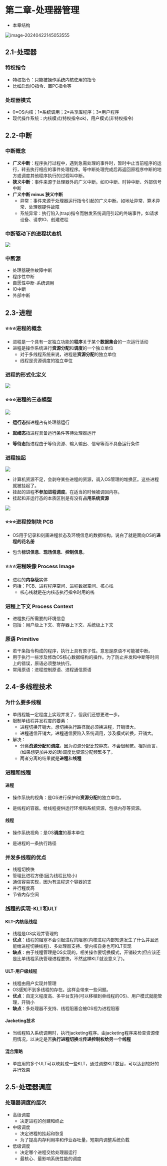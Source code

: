 # 第二章-处理器管理

- 本章结构

![image-20240422145053555](https://runzblog.oss-cn-hangzhou.aliyuncs.com/postimg/202409271717642.png)

## 2.1-处理器

### 特权指令

- 特权指令：只能被操作系统内核使用的指令
- 比如启动IO指令、置PC指令等

### 处理器模式

- 0=OS内核；1=系统调用；2=共享库程序；3=用户程序
- 现代操作系统：内核模式(特权指令ok)，用户模式(非特权指令)

## 2.2-中断

### 中断概念

- **广义中断**：程序执行过程中，遇到急需处理的事件时，暂时中止当前程序的运行，转去执行相应的事件处理程序。等中断处理完成后再返回原程序中断的地方或调度其他程序执行的过程叫中断。
- **狭义中断**：事件来源于处理器外的广义中断。如IO中断、时钟中断、外部信号中断
- **广义中断 minus 狭义中断**
    - 异常：事件来源于处理器运行指令引起的广义中断。如地址异常、算术异常、处理器硬件故障
    - 系统异常：执行陷入(trap)指令而触发系统调用引起的终端事件。如请求设备、请求IO、创建进程

### 中断驱动下的进程状态机

![](https://runzblog.oss-cn-hangzhou.aliyuncs.com/postimg/202409271717238.png)

### 中断源

- 处理器硬件故障中断
- 程序性中断
- 自愿性中断-系统调用
- IO中断
- 外部中断

## 2.3-进程

### ⭐⭐⭐进程的概念

- 进程是一个具有一定独立功能的**程序**关于某个**数据集合**的一次运行活动
- 进程是操作系统进行**资源分配**和**调度**的一个独立单位
    - 对于多线程系统来说，进程是**资源分配**的独立单位
    - 线程是资源调度的独立单位


### 进程的形式化定义

![](https://runzblog.oss-cn-hangzhou.aliyuncs.com/postimg/202409271718917.png)

### ⭐⭐⭐**进程的三态模型**

![](https://runzblog.oss-cn-hangzhou.aliyuncs.com/postimg/202409271718439.png)

- **运行态**指进程占有处理器运行

- **就绪态**指进程具备运行条件等待处理器运行

- **等待态**指进程由于等待资源、输入输出、信号等而不具备运行条件

### 进程挂起

![](https://runzblog.oss-cn-hangzhou.aliyuncs.com/postimg/202409271719195.png)

- 计算机资源不足，会剥夺某些进程的资源，调入OS管理的堆换区。这些进程就被挂起了。
- 挂起的进程**不参加进程调度**。在适当的时候被调回内存。
- 挂起和非运行态的本质区别是有没有**占用系统资源**

![](https://runzblog.oss-cn-hangzhou.aliyuncs.com/postimg/202409271719451.png)

### ⭐⭐⭐进程控制块 PCB

- OS用于记录和刻画进程状态及环境信息的数据结构。说白了就是面向OS的**进程的花名册**

- 包含**标识信息**、**现场信息**、**控制信息**。

### ⭐⭐⭐进程映像 Process Image

- 进程的**内存级**实体
- 包括：PCB、进程程序空间、进程数据空间、核心栈
    - 核心栈就是在内核态执行指令时用的栈

### 进程上下文 Process Context

- 进程执行所需要的环境信息
- 包括：用户级上下文、寄存器上下文、系统级上下文

### 原语 Primitive

- 若干条指令构成的程序，执行上具有原子性。意思是原语不可能被中断。
- 用于执行一些涉及修改OS核心数据结构的操作。为了防止并发和中断等时间上的错误，原语必须整块执行。
- 常用原语：进程控制原语、进程通信原语

## 2.4-多线程技术

### 为什么要多线程

- 单线程能一定程度上实现并发了，但我们还想更进一步。
- 限制单线程并发程度的要素：
    - 进程切换开销大。想切换执行路径就必须换进程，开销很大。
    - 进程通信开销大。进程通信要陷入系统调用，涉及模式转换，开销大。
- 解决：
    - 分离**资源分配**和**调度**。因为资源分配比较静态，不会很频繁。相对而言，(如果想更加并发的话)调度比资源分配频繁多了。
    - 两者分离的结果就是**进程**和**线程**

### 进程和线程

#### 进程

- 操作系统的视角：是OS进行保护和**资源分配**的独立单位。

- 是线程的容器。给线程提供运行环境和系统资源，包括内存等资源。

#### 线程

- 操作系统视角：是OS**调度**的基本单位

- 是进程的一条执行路径

### 并发多线程的优点

- 线程切换快
- 管理比进程方便(因为线程比较小)
- 通信容易实现，因为有进程这个容器的支
- 并行程度高
- 节省内存空间

### 线程的实现-KLT和ULT

#### KLT-内核级线程

- 线程是OS实现并管理的
- **优点**：线程的阻塞不会引起进程的阻塞(内核进程内部知道发生了什么并且还能给进程切换线程)、多处理器支持、使内核自身也可KLT实现
- **缺点**：由于线程管理是OS实现的，相关操作要切换模式，开销较大(但应该还是比单线程系统管理进程要快，不然这样KLT就没意义了)。

#### ULT-用户级线程

- 线程由用户实现并管理
- OS感知不到多线程的存在。这样会带来一些问题。
- **优点**：自定义程度高、多平台支持(可以移植到单线程的OS)、用户模式就能管理，开销小
- **缺点**：多处理器不支持、线程阻塞会被OS视为进程阻塞

#### Jacketing技术

- 当线程陷入系统调用时，执行jacketing程序。由jacketing程序来检查资源使用情况，以决定是否**执行进程切换**或**传递控制权给另一个线程**

#### 混合策略

- 单应用的多个ULT可以映射成一些KLT，通过调整KLT数目，可以达到较好的并行效果

## 2.5-处理器调度

### 处理器调度的层次

- 高级调度
    - 决定进程的创建和终止
- 中级调度
    - 决定进程的挂起和恢复
    - 为了提高内存利用率和作业吞吐量，短期内调整系统负载
- 低级调度
    - 决定哪个进程交给处理器运行
    - 最核心、最影响系统性能的调度
